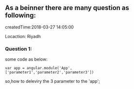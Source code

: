## As a beinner there are many question as following:
> 
 createdTime:2018-03-27 14:05:00

 Locaction: Riyadh

###  Question 1:
some code as below:
``` 
var app = angular.module('App',['parameter1','parameter2','parameter3'])
```
so,how to deleviry the 3 parameter to the 'app';